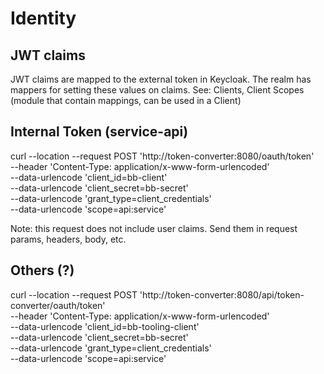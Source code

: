 # Identity

## JWT claims
JWT claims are mapped to the external token in Keycloak.
The realm has mappers for setting these values on claims.
See: Clients, Client Scopes (module that contain mappings, can be used in a Client)

## Internal Token (service-api)
curl --location --request POST 'http://token-converter:8080/oauth/token' \
--header 'Content-Type: application/x-www-form-urlencoded' \
--data-urlencode 'client_id=bb-client' \
--data-urlencode 'client_secret=bb-secret' \
--data-urlencode 'grant_type=client_credentials' \
--data-urlencode 'scope=api:service'

Note: this request does not include user claims. Send them in request params, headers, body, etc.

## Others (?)
curl --location --request POST 'http://token-converter:8080/api/token-converter/oauth/token' \
--header 'Content-Type: application/x-www-form-urlencoded' \
--data-urlencode 'client_id=bb-tooling-client' \
--data-urlencode 'client_secret=bb-secret' \
--data-urlencode 'grant_type=client_credentials' \
--data-urlencode 'scope=api:service'
